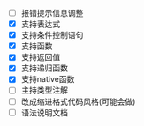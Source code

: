- [ ] 报错提示信息调整
- [x] 支持表达式
- [x] 支持条件控制语句
- [x] 支持函数
- [x] 支持返回值
- [x] 支持递归函数
- [x] 支持native函数
- [ ] 主持类型注解
- [ ] 改成缩进格式代码风格(可能会做)
- [ ] 语法说明文档
